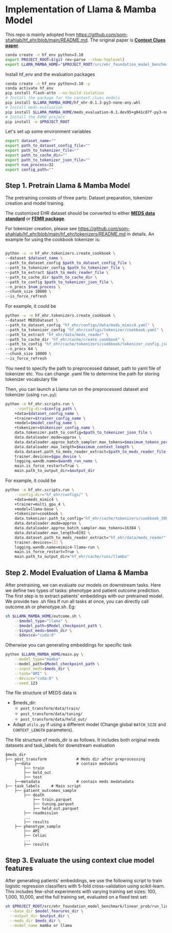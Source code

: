 
# Implementation of Llama & Mamba Model

This repo is mainly adopted from https://github.com/som-shahlab/hf_ehr/blob/main/README.md. The original paper is [**Context Clues paper**](https://arxiv.org/abs/2412.16178). 

```bash
conda create -n hf_env python=3.10
export PROJECT_ROOT=$(git rev-parse --show-toplevel)
export LLAMA_MAMBA_HOME="$PROJECT_ROOT/src/ehr_foundation_model_benchmark/evaluations/llama_mamba"
```

Install hf_env and the evaluation packages
```bash
conda create -n hf_env python=3.10 -y
conda activate hf_env
pip install flash-attn --no-build-isolation
# Install the package for the context clues models
pip install $LLAMA_MAMBA_HOME/hf_ehr-0.1.3-py3-none-any.whl
# Install meds-evaluation
pip install $LLAMA_MAMBA_HOME/meds_evaluation-0.1.dev95+g841c87f-py3-none-any.whl
# Install the FOMO project
pip install -e $PROJECT_ROOT
```

Let's set up some environment variables
```bash
export dataset_name=""
export path_to_dataset_config_file=""
export path_to_tokenizer_file=""
export path_to_cache_dir=""
export path_to_tokenizer_json_file=""
export num_process=32
export config_path=""
```

Step 1. Pretrain Llama & Mamba Model
------------------------

The pretraining consists of three parts: Dataset preparation, tokenizer creation and model training.

The customized EHR dataset should be converted to either [**MEDS data standard**](https://github.com/Medical-Event-Data-Standard/) or [**FEMR package**](https://github.com/som-shahlab/femr).

For tokenizer creation, please see https://github.com/som-shahlab/hf_ehr/blob/main/hf_ehr/tokenizers/README.md in details. An example for using the cookbook tokenizer is:


```bash

python -u -m hf_ehr.tokenizers.create_cookbook \
--dataset $dataset_name \
--path_to_dataset_config $path_to_dataset_config_file \
--path_to_tokenizer_config $path_to_tokenizer_file \
--path_to_extract $path_to_meds_reader_file \
--path_to_cache_dir $path_to_cache_dir \
--path_to_config $path_to_tokenizer_json_file \
--n_procs $num_process \
--chunk_size 10000 \
--is_force_refresh  
```

For example, it could be

```bash
python -u -m hf_ehr.tokenizers.create_cookbook \
--dataset MEDSDataset \
--path_to_dataset_config "hf_ehr/configs/data/meds_mimic4.yaml" \
--path_to_tokenizer_config "hf_ehr/configs/tokenizer/cookbook.yaml" \
--path_to_extract "hf_ehr/data/meds_reader" \
--path_to_cache_dir "hf_ehr/cache/create_cookbook" \
--path_to_config "hf_ehr/cache/tokenizers/cookbook/tokenizer_config.json" \
--n_procs 64 \
--chunk_size 10000 \
--is_force_refresh
```

You need to specify the path to preprocessed dataset, path to yaml file of tokenizer etc. You can change .yaml file to determine the path for storing tokenizer vocabulary file

Then, you can launch a Llama run on the preprocessed dataset and tokenizer (using `run.py`):
```bash
python -m hf_ehr.scripts.run \
	--config-dir=$config_path \
    +data=$dataset_config_name \
    +trainer=$trainer_config_name \
    +model=$model_config_name \
    +tokenizer=$tokenizer_config_name \
    data.tokenizer.path_to_config=$path_to_tokenizer_json_file \
    data.dataloader.mode=approx \
    data.dataloader.approx_batch_sampler.max_tokens=$maximum_tokens_per_batch \
    data.dataloader.max_length=$maximum_context_length \
    data.dataset.path_to_meds_reader_extract=$path_to_meds_reader_file \
    trainer.devices=$gpu_device \
    logging.wandb.name=$wandb_run_name \
    main.is_force_restart=True \
    main.path_to_output_dir=$output_dir
```

For example, it could be
```bash
python -m hf_ehr.scripts.run \
	--config-dir="hf_ehr/configs/" \
    +data=meds_mimic4 \
    +trainer=multi_gpu_4 \
    +model=llama-base \
    +tokenizer=cookbook \
    data.tokenizer.path_to_config="hf_ehr/cache/tokenizers/cookbook_39k/tokenizer_config.json" \
    data.dataloader.mode=approx \
    data.dataloader.approx_batch_sampler.max_tokens=16384 \
    data.dataloader.max_length=8192 \
    data.dataset.path_to_meds_reader_extract="hf_ehr/data/meds_reader" \
    trainer.devices=[3] \
    logging.wandb.name=mimic4-llama-run \
    main.is_force_restart=True \
    main.path_to_output_dir="hf_ehr/cache/runs/llamba"
```

Step 2. Model Evaluation of Llama & Mamba
------------------------
After pretraining, we can evaluate our models on downstream tasks. Here we define two types of tasks: phenotype and patient outcome prediction.
The first step is to extract patients' embeddings with our pretrained model. We provide two .sh files
If run all tasks at once, you can directly call outcome.sh or phenotype.sh. Eg:

```bash
sh $LLAMA_MAMBA_HOME/outcome.sh \
    --$model_type="llama" \
    --$model_path=$Model_checkpoint_path \
    --$input_meds=$meds_dir \
    --$device="cuda:0"
```

Otherwise you can generating embeddings for specific task

```bash
python $LLAMA_MAMBA_HOME/main.py \
    --model_type="mamba"
    --model_path=$Model_checkpoint_path \
    --input_meds=$meds_dir \
    --task="AMI" \
    --device="cuda:0" \
    --seed 123
```

The  file structure of MEDS data is 
- $meds_dir:
  - `post_transform/data/train/`
  - `post_transform/data/tuning/`
  - `post_transform/data/held_out/`
- Adapt `utils.py` if using a different model (Change global `BATCH_SIZE` and `CONTEXT_LENGTH` parameters).

The file structure of meds_dir is as follows. It includes both original meds datasets and task_labels for downstream evaluation

```
$meds_dir
├── post_transform             # Meds dir after preprocessing    
    ├──data                    # contain medsdata
        ├── train 
        ├── held_out
        ├── test
    ├──metadata                # contain meds medatadata
├── task_labels     # Main script
    ├── patient_outcomes_sample
        ├── death
            ├── train.parquet  
            ├── tuning.parquet
            ├── held_out.parquet 
        ├── readmission
        ...
        ├── results   
    ├── phenotype_sample
        ├── AMI
        ├── Celiac
        ...
        ├── results
```

Step 3. Evaluate the using context clue model features
------------------------
After generating patients' embeddings, we use the following script to train logistic regression classifiers with 5-fold cross-validation using scikit-learn. 
This includes few-shot experiments with varying training set sizes: 100, 1,000, 10,000, and the full training set, evaluated on a fixed test set:

```bash
sh $PROJECT_ROOT/src/ehr_foundation_model_benchmark/linear_prob/run_linear_prob_with_few_shots.sh \
  --base_dir $model_fearures_dir \
  --output_dir $output_dir \
  --meds_dir $meds_dir \
  --model_name mamba or llama
```